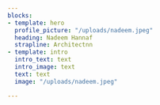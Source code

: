 ```yaml
---
blocks:
- template: hero
  profile_picture: "/uploads/nadeem.jpeg"
  heading: Nadeem Hannaf
  strapline: Architectnn
- template: intro
  intro_text: text
  intro_image: text
  text: text
  image: "/uploads/nadeem.jpeg"

---
```


